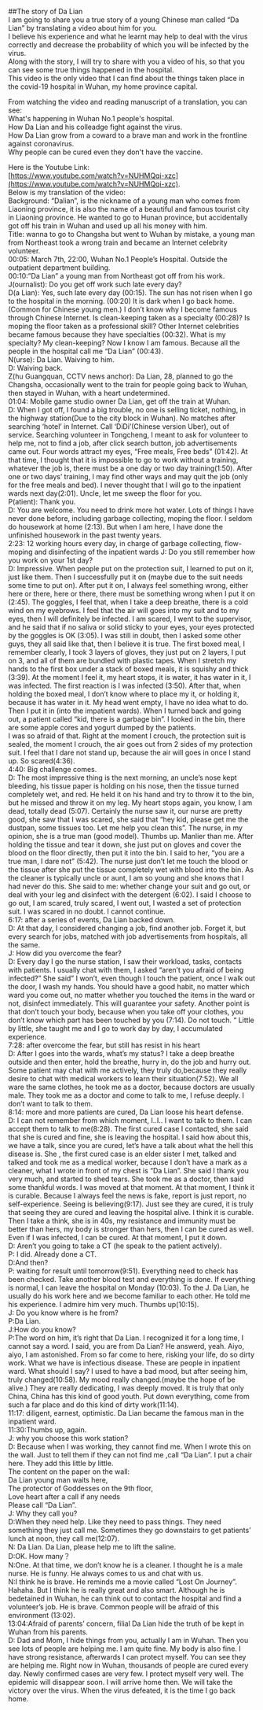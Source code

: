 ##The story of Da Lian   
I am going to share you a true story of a young Chinese man called “Da Lian” by translating a video about him for you.  
I believe his experience and what he learnt may help to deal with the virus correctly and decrease the probability of which you will be infected by the virus.   
Along with the story, I will try to share with you a video of his, so that you can see some true things happened in the hospital.   
This video is the only video that I can find about the things taken place in the covid-19 hospital in Wuhan, my home province capital.  

From watching the video and reading manuscript of a translation, you can see:  
What's happening in Wuhan No.1 people's hospital.  
How Da Lian and his colleadge fight against the virus.  
How Da Lian grow from a coward to a brave man and work in the frontline against coronavirus.  
Why people can be cured even they don't have the vaccine.  

Here is the Youtube Link:  
[https://www.youtube.com/watch?v=NUHMQqi-xzc](https://www.youtube.com/watch?v=NUHMQqi-xzc).  
Below is my translation of the video:  
Background: “Dalian”, is the nickname of a young man who comes from Liaoning province, it is also the name of a beautiful and famous tourist city in Liaoning province. He wanted to go to Hunan province, but accidentally got off his train in Wuhan and used up all his money with him.  
Title: wanna to go to Changsha but went to Wuhan by mistake, a young man from Northeast took a wrong train and became an Internet celebrity volunteer.  
00:05: March 7th, 22:00, Wuhan No.1 People’s Hospital. Outside the outpatient department building.  
00:10:”Da Lian” a young man from Northeast got off from his work.  
J(ournalist): Do you get off work such late every day?  
D(a Lian): Yes, such late every day (00:15). The sun has not risen when I go to the hospital in the morning. (00:20) It is dark when I go back home. (Common for Chinese young men.) I don’t know why I become famous through Chinese Internet. Is clean-keeping taken as a specialty (00:28)? Is moping the floor taken as a professional skill? Other Internet celebrities became famous because they have specialties (00:32). What is my specialty? My clean-keeping? Now I know I am famous. Because all the people in the hospital call me “Da Lian” (00:43).   
N(urse): Da Lian. Waiving to him.  
D: Waiving back.  
Z(hu Guangquan, CCTV news anchor): Da Lian, 28, planned to go the Changsha, occasionally went to the train for people going back to Wuhan, then stayed in Wuhan, with a heart undetermined.  
01:04: Mobile game studio owner Da Lian, get off the train at Wuhan.  
D: When I got off, I found a big trouble, no one is selling ticket, nothing, in the highway station(Due to the city block in Wuhan). No matches after searching ‘hotel’ in Internet. Call ‘DiDi’(Chinese version Uber), out of service. Searching volunteer in Tongcheng, I meant to ask for volunteer to help me, not to find a job, after click search button, job advertisements came out. Four words attract my eyes, “Free meals, Free beds” (01:42). At that time, I thought that it is impossible to go to work without a training, whatever the job is, there must be a one day or two day training(1:50). After one or two days’ training, I may find other ways and may quit the job (only for the free meals and bed). I never thought that I will go to the inpatient wards next day(2:01). Uncle, let me sweep the floor for you.  
P(atient): Thank you.  
D: You are welcome. You need to drink more hot water. Lots of things I have never done before, including garbage collecting, moping the floor. I seldom do housework at home (2:13). But when I am here, I have done the unfinished housework in the past twenty years.  
2:23: 12 working hours every day, in charge of garbage collecting, flow-moping and disinfecting of the inpatient wards
J: Do you still remember how you work on your 1st day?  
D: Impressive. When people put on the protection suit, I learned to put on it, just like them. Then I successfully put it on (maybe due to the suit needs some time to put on). After put it on, I always feel something wrong, either here or there, here or there, there must be something wrong when I put it on (2:45). The goggles, I feel that, when I take a deep breathe, there is a cold wind on my eyebrows. I feel that the air will goes into my suit and to my eyes, then I will definitely be infected. I am scared, I went to the supervisor, and he said that if no saliva or solid sticky to your eyes, your eyes protected by the goggles is OK (3:05). I was still in doubt, then I asked some other guys, they all said like that, then I believe it is true. The first boxed meal, I remember clearly, I took 3 layers of gloves, they just put on 2 layers, I put on 3, and all of them are bundled with plastic tapes. When I stretch my hands to the first box under a stack of boxed meals, it is squishy and thick (3:39). At the moment I feel it, my heart stops, it is water, it has water in it, I was infected. The first reaction is I was infected (3:50). After that, when holding the boxed meal, I don’t know where to place my it, or holding it, because it has water in it. My head went empty, I have no idea what to do. Then I put it in (into the impatient wards). When I turned back and going out, a patient called “kid, there is a garbage bin”. I looked in the bin, there are some apple cores and yogurt dumped by the patients.  
I was so afraid of that. Right at the moment I crouch, the protection suit is sealed, the moment I crouch, the air goes out from 2 sides of my protection suit. I feel that I dare not stand up, because the air will goes in once I stand up. So scared(4:36).  
4:40: Big challenge comes.  
D: The most impressive thing is the next morning, an uncle’s nose kept bleeding, his tissue paper is holding on his nose, then the tissue turned completely wet, and red. He held it on his hand and try to throw it to the bin, but he missed and throw it on my leg. My heart stops again, you know, I am dead, totally dead (5:07). Certainly the nurse saw it, our nurse are pretty good, she saw that I was scared, she said that “hey kid, please get me the dustpan, some tissues too. Let me help you clean this”. The nurse, in my opinion, she is a true man (good model). Thumbs up. Manlier than me. After holding the tissue and tear it down, she just put on gloves and cover the blood on the floor directly, then put it into the bin. I said to her, “you are a true man, I dare not” (5:42). The nurse just don’t let me touch the blood or the tissue after she put the tissue completely wet with blood into the bin. As the cleaner is typically uncle or aunt, I am so young and she knows that I had never do this. She said to me: whether change your suit and go out, or deal with your leg and disinfect with the detergent (6:02). I said I choose to go out, I am scared, truly scared, I went out, I wasted a set of protection suit. I was scared in no doubt. I cannot continue.  
6:17: after a series of events, Da Lian backed down.  
D: At that day, I considered changing a job, find another job. Forget it, but every search for jobs, matched with job advertisements from hospitals, all the same.  
J: How did you overcome the fear?  
D: Every day I go the nurse station, I saw their workload, tasks, contacts with patients. I usually chat with them, I asked “aren’t you afraid of being infected?” She said” I won’t, even though I touch the patient, once I walk out the door, I wash my hands. You should have a good habit, no matter which ward you come out, no matter whether you touched the items in the ward or not, disinfect immediately. This will guarantee your safety. Another point is that don’t touch your body, because when you take off your clothes, you don’t know which part has been touched by you (7:14). Do not touch. “ Little by little, she taught me and I go to work day by day, I accumulated experience.  
7:28: after overcome the fear, but still has resist in his heart  
D: After I goes into the wards, what’s my status? I take a deep breathe outside and then enter, hold the breathe, hurry in, do the job and hurry out. Some patient may chat with me actively, they truly do,because they really desire to chat with medical workers to learn their situation(7:52). We all ware the same clothes, he took me as a doctor, because doctors are usually male. They took me as a doctor and come to talk to me, I refuse deeply. I don’t want to talk to them.  
8:14: more and more patients are cured, Da Lian loose his heart defense.  
D: I can not remember from which moment, I..I.. I want to talk to them. I can accept them to talk to me(8:28). The first cured case I contacted, she said that she is cured and fine, she is leaving the hospital. I said how about this, we have a talk, since you are cured, let’s have a talk about what the hell this disease is. She , the first cured case is an elder sister I met, talked and talked and took me as a medical worker, because I don’t have a mark as a cleaner, what I wrote in front of my chest is “Da Lian”. She said I thank you very much, and started to shed tears. She took me as a doctor, then said some thankful words. I was moved at that moment. At that moment, I think it is curable. Because I always feel the news is fake, report is just report, no self-experience. Seeing is believing(9:17). Just see they are cured, it is truly that seeing they are cured and leaving the hospital alive. I think it is curable. Then I take a think, she is in 40s, my resistance and immunity must be better than hers, my body is stronger than hers, then I can be cured as well. Even if I was infected, I can be cured. At that moment, I put it down.  
D: Aren’t you going to take a CT (he speak to the patient actively).  
P: I did. Already done a CT.  
D:And then?  
P: waiting for result until tomorrow(9:51). Everything need to check has been checked. Take another blood test and everything is done. If everything is normal, I can leave the hospital on Monday (10:03). To the J. Da Lian, he usually do his work here and we become familiar to each other. He told me his experience. I admire him very much. Thumbs up(10:15).  
J: Do you know where is he from?  
P:Da Lian.  
J:How do you know?  
P:The word on him, it’s right that Da Lian. I recognized it for a long time, I cannot say a word. I said, you are from Da Lian? He answerd, yeah. Aiyo, aiyo, I am astonished. From so far come to here, risking your life, do so dirty work. What we have is infectious disease. These are people in inpatient ward. What should I say? I used to have a bad mood, but after seeing him, truly changed(10:58). My mood really changed.(maybe the hope of be alive.) They are really dedicating, I was deeply moved. It is truly that only China, China has this kind of good youth. Put down everything, come from such a far place and do this kind of dirty work(11:14).  
11:17: diligent, earnest, optimistic. Da Lian became the famous man in the inpatient ward.  
11:30:Thumbs up, again.  
J: why you choose this work station?  
D: Because when I was working, they cannot find me. When I wrote this on the wall. Just to tell them if they can not find me ,call “Da Lian”. I put a chair here. They add this little by little.  
The content on the paper on the wall:  
Da Lian young man waits here,  
The protector of Goddesses on the 9th floor,  
Love heart after a call if any needs  
Please call “Da Lian”.  
J: Why they call you?  
D:When they need help. Like they need to pass things. They need something they just call me. Sometimes they go downstairs to get patients’ lunch at noon, they call me(12:07).  
N: Da Lian. Da Lian, please help me to lift the saline.  
D:OK. How many？  
N:One. At that time, we don’t know he is a cleaner. I thought he is a male nurse. He is funny. He always comes to us and chat with us.  
N:I think he is brave. He reminds me a movie called “Lost On Journey”. Hahaha. But I think he is really great and also smart. Although he is bedetained in Wuhan, he can think out to contact the hospital and find a volunteer’s job. He is brave. Common people will be afraid of this environment (13:02).  
13:04:Afraid of parents’ concern, filial Da Lian hide the truth of be kept in Wuhan from his parents.  
D: Dad and Mom, I hide things from you, actually I am in Wuhan. Then you see lots of people are helping me. I am quite fine. My body is also fine. I have strong resistance, afterwards I can protect myself. You can see they are helping me. Right now in Wuhan, thousands of people are cured every day. Newly confirmed cases are very few. I protect myself very well. The epidemic will disappear soon. I will arrive home then. We will take the victory over the virus. When the virus defeated, it is the time I go back home.  
